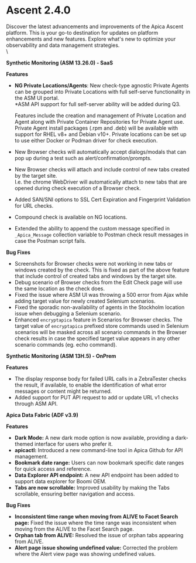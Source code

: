 # Ascent 2.4.0

Discover the latest advancements and improvements of the Apica Ascent platform. This is your go-to destination for updates on platform enhancements and new features. Explore what's new to optimize your observability and data management strategies.\
\


**Synthetic Monitoring (ASM 13.26.0) - SaaS**

**Features**

*   **NG Private Locations/Agents**: New check-type agnostic Private Agents can be grouped into Private Locations with full self-serve functionality in the ASM UI portal.\
    \*ASM API support for full self-server ability will be added during Q3.

    Features include the creation and management of Private Location and Agent along with Private Container Repositories for Private Agent use.\
    Private Agent install packages (.rpm and .deb) will be available with support for RHEL v8+ and Debian v10+. Private locations can be set up to use either Docker or Podman driver for check execution.
* New Browser checks will automatically accept dialogs/modals that can pop up during a test such as alert/confirmation/prompts.
* New Browser checks will attach and include control of new tabs created by the target site.\
  I.e. the chrome WebDriver will automatically attach to new tabs that are opened during check execution of a Browser check.
* Added SAN/SNI options to SSL Cert Expiration and Fingerprint Validation for URL checks.
* Compound check is available on NG locations.
* Extended the ability to append the custom message specified in `_Apica_Message` collection variable to Postman check result messages in case the Postman script fails.

**Bug Fixes**

* Screenshots for Browser checks were not working in new tabs or windows created by the check. This is fixed as part of the above feature that include control of created tabs and windows by the target site.
* Debug scenario of Browser checks from the Edit Check page will use the same location as the check does.
* Fixed the issue where ASM UI was throwing a 500 error from Ajax while adding target value for newly created Selenium scenarios.
* Fixed the sporadic non-availability of agents in the Stockholm location issue when debugging a Selenium scenario.
* Enhanced `encryptapica` feature in Scenarios for Browser checks. The target value of `encryptapica` prefixed store commands used in Selenium scenarios will be masked across all scenario commands in the Browser check results in case the specified target value appears in any other scenario commands (eg. echo command).

&#x20;

**Synthetic Monitoring (ASM 13H.5) - OnPrem**

**Features**

* The display response body for failed URL calls in a ZebraTester checks the result, if available, to enable the identification of what error messages or content might be returned.
* Added support for PUT API request to add or update URL v1 checks through ASM API.

&#x20;

**Apica Data Fabric (ADF v3.9)**

**Features**

* **Dark Mode:** A new dark mode option is now available, providing a dark-themed interface for users who prefer it.
* **apicactl:** Introduced a new command-line tool in Apica Github for API management.
* **Bookmark date range:** Users can now bookmark specific date ranges for quick access and reference.
* **Data Explorer API endpoint:** A new API endpoint has been added to support data explorer for Boomi OEM.
* **Tabs are now scrollable:** Improved usability by making the Tabs scrollable, ensuring better navigation and access.

**Bug Fixes**

* **Inconsistent time range when moving from ALIVE to Facet Search page:** Fixed the issue where the time range was inconsistent when moving from the ALIVE to the Facet Search page.
* **Orphan tab from ALIVE:** Resolved the issue of orphan tabs appearing from ALIVE.
* **Alert page issue showing undefined value:** Corrected the problem where the Alert view page was showing undefined values.
